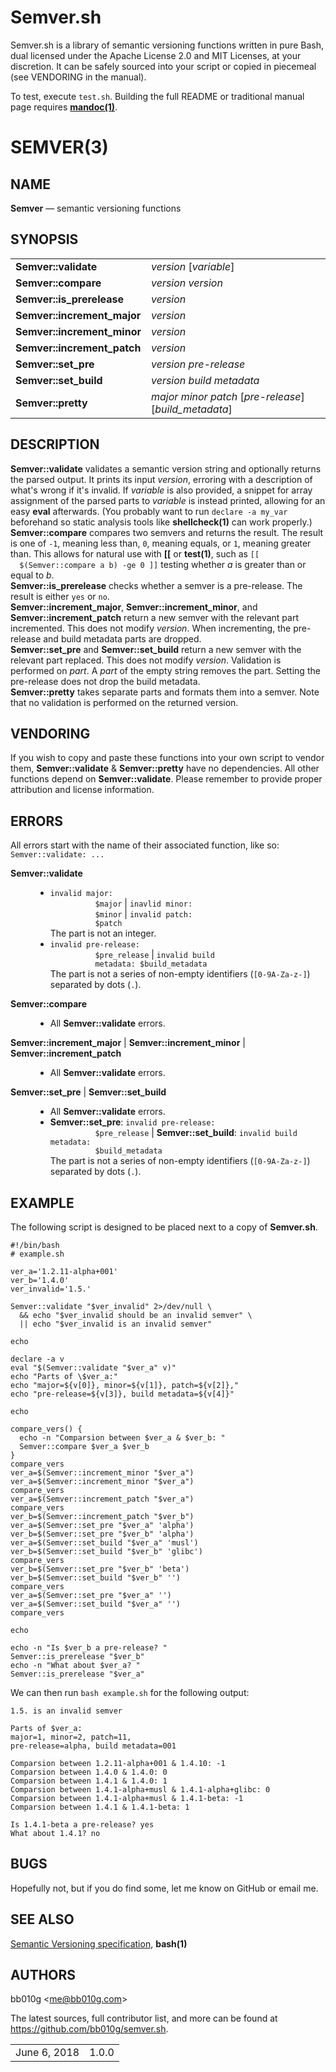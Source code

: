 # Semver.sh

Semver.sh is a library of semantic versioning functions written in pure Bash,
dual licensed under the Apache License 2.0 and MIT Licenses, at your discretion.
It can be safely sourced into your script or copied in piecemeal (see VENDORING
in the manual).

To test, execute `test.sh`. Building the full README or traditional manual page
requires [**mandoc(1)**](http://mandoc.bsd.lv/).

# SEMVER(3)


<div class="manual-text">
<h2 class="Sh" id="NAME" title="Sh">NAME</h2>
<b class="Nm" title="Nm">Semver</b> &mdash;
  <span class="Nd" title="Nd">semantic versioning functions</span>
<h2 class="Sh" id="SYNOPSIS" title="Sh">SYNOPSIS</h2>
<table class="Nm">
  <tr>
    <td><b class="Nm" title="Nm">Semver::validate</b></td>
    <td><var class="Ar" title="Ar">version</var>
      [<span class="Op"><var class="Ar" title="Ar">variable</var></span>]</td>
  </tr>

  <tr>
    <td><b class="Nm" title="Nm">Semver::compare</b></td>
    <td><var class="Ar" title="Ar">version</var>
      <var class="Ar" title="Ar">version</var></td>
  </tr>

  <tr>
    <td><b class="Nm" title="Nm">Semver::is_prerelease</b></td>
    <td><var class="Ar" title="Ar">version</var></td>
  </tr>

  <tr>
    <td><b class="Nm" title="Nm">Semver::increment_major</b></td>
    <td><var class="Ar" title="Ar">version</var></td>
  </tr>

  <tr>
    <td><b class="Nm" title="Nm">Semver::increment_minor</b></td>
    <td><var class="Ar" title="Ar">version</var></td>
  </tr>

  <tr>
    <td><b class="Nm" title="Nm">Semver::increment_patch</b></td>
    <td><var class="Ar" title="Ar">version</var></td>
  </tr>

  <tr>
    <td><b class="Nm" title="Nm">Semver::set_pre</b></td>
    <td><var class="Ar" title="Ar">version</var>
      <var class="Ar" title="Ar">pre-release</var></td>
  </tr>

  <tr>
    <td><b class="Nm" title="Nm">Semver::set_build</b></td>
    <td><var class="Ar" title="Ar">version</var>
      <var class="Ar" title="Ar">build metadata</var></td>
  </tr>

  <tr>
    <td><b class="Nm" title="Nm">Semver::pretty</b></td>
    <td><var class="Ar" title="Ar">major</var>
      <var class="Ar" title="Ar">minor</var>
      <var class="Ar" title="Ar">patch</var>
      [<span class="Op"><var class="Ar" title="Ar">pre-release</var></span>]
      [<span class="Op"><var class="Ar" title="Ar">build_metadata</var></span>]</td>
  </tr>
</table><h2 class="Sh" id="DESCRIPTION" title="Sh">DESCRIPTION</h2>
<b class="Nm" title="Nm">Semver::validate</b> validates a semantic version
  string and optionally returns the parsed output. It prints its input
  <var class="Ar" title="Ar">version</var>, erroring with a description of
  what&#39;s wrong if it&#39;s invalid. If <var class="Ar" title="Ar">variable</var> is
  also provided, a snippet for array assignment of the parsed parts to
  <var class="Ar" title="Ar">variable</var> is instead printed, allowing for an
  easy <b class="Nm" title="Nm">eval</b> afterwards. (You probably want to run
  <code class="Li">declare -a my_var</code> beforehand so static
  analysis tools like <b class="Xr" title="Xr">shellcheck(1)</b> can work
  properly.)
<div class="Pp"></div>
<b class="Nm" title="Nm">Semver::compare</b> compares two semvers and returns
  the result. The result is one of <code class="Li">-1</code>,
  meaning less than, <code class="Li">0</code>, meaning equals,
  or <code class="Li">1</code>, meaning greater than. This
  allows for natural use with <b class="Nm" title="Nm">[[</b> or
  <b class="Xr" title="Xr">test(1)</b>, such as <code class="Li">[[
  $(Semver::compare a b) -ge 0 ]]</code> testing whether
  <var class="Ar" title="Ar">a</var> is greater than or equal to
  <var class="Ar" title="Ar">b</var>.
<div class="Pp"></div>
<b class="Nm" title="Nm">Semver::is_prerelease</b> checks whether a semver is a
  pre-release. The result is either <code class="Li">yes</code>
  or <code class="Li">no</code>.
<div class="Pp"></div>
<b class="Nm" title="Nm">Semver::increment_major</b>,
  <b class="Nm" title="Nm">Semver::increment_minor</b>, and
  <b class="Nm" title="Nm">Semver::increment_patch</b> return a new semver with
  the relevant part incremented. This does not modify
  <var class="Ar" title="Ar">version</var>. When incrementing, the pre-release
  and build metadata parts are dropped.
<div class="Pp"></div>
<b class="Nm" title="Nm">Semver::set_pre</b> and
  <b class="Nm" title="Nm">Semver::set_build</b> return a new semver with the
  relevant part replaced. This does not modify
  <var class="Ar" title="Ar">version</var>. Validation is performed on
  <var class="Ar" title="Ar">part</var>. A <var class="Ar" title="Ar">part</var>
  of the empty string removes the part. Setting the pre-release does not drop
  the build metadata.
<div class="Pp"></div>
<b class="Nm" title="Nm">Semver::pretty</b> takes separate parts and formats
  them into a semver. Note that no validation is performed on the returned
  version.
<h2 class="Sh" id="VENDORING" title="Sh">VENDORING</h2>
If you wish to copy and paste these functions into your own script to vendor
  them, <b class="Nm" title="Nm">Semver::validate</b> &amp;
  <b class="Nm" title="Nm">Semver::pretty</b> have no dependencies. All other
  functions depend on <b class="Nm" title="Nm">Semver::validate</b>. Please
  remember to provide proper attribution and license information.
<h2 class="Sh" id="ERRORS" title="Sh">ERRORS</h2>
All errors start with the name of their associated function, like so:
<div class="D1"><code class="Li">Semver::validate: ...</code></div>
<dl class="Bl-tag">
  <dt class="It-tag"><b class="Nm" title="Nm">Semver::validate</b></dt>
  <dd class="It-tag">
    <ul class="Bl-bullet">
      <li class="It-bullet"><code class="Li">invalid major:
          $major</code> | <code class="Li">inavlid minor:
          $minor</code> | <code class="Li">invalid patch:
          $patch</code>
        <div class="Pp"></div>
        The part is not an integer.</li>
      <li class="It-bullet"><code class="Li">invalid pre-release:
          $pre_release</code> | <code class="Li">invalid build
          metadata: $build_metadata</code>
        <div class="Pp"></div>
        The part is not a series of non-empty identifiers
          (<code class="Li">[0-9A-Za-z-]</code>) separated by
          dots (<code class="Li">.</code>).</li>
    </ul>
  </dd>
  <dt class="It-tag"><b class="Nm" title="Nm">Semver::compare</b></dt>
  <dd class="It-tag">
    <ul class="Bl-bullet">
      <li class="It-bullet">All <b class="Nm" title="Nm">Semver::validate</b>
          errors.</li>
    </ul>
  </dd>
  <dt class="It-tag"><b class="Nm" title="Nm">Semver::increment_major</b> |
    <b class="Nm" title="Nm">Semver::increment_minor</b> |
    <b class="Nm" title="Nm">Semver::increment_patch</b></dt>
  <dd class="It-tag">
    <ul class="Bl-bullet">
      <li class="It-bullet">All <b class="Nm" title="Nm">Semver::validate</b>
          errors.</li>
    </ul>
  </dd>
  <dt class="It-tag"><b class="Nm" title="Nm">Semver::set_pre</b> |
    <b class="Nm" title="Nm">Semver::set_build</b></dt>
  <dd class="It-tag">
    <ul class="Bl-bullet">
      <li class="It-bullet">All <b class="Nm" title="Nm">Semver::validate</b>
          errors.</li>
      <li class="It-bullet"><b class="Nm" title="Nm">Semver::set_pre</b>:
          <code class="Li">invalid pre-release:
          $pre_release</code> |
          <b class="Nm" title="Nm">Semver::set_build</b>:
          <code class="Li">invalid build metadata:
          $build_metadata</code>
        <div class="Pp"></div>
        The part is not a series of non-empty identifiers
          (<code class="Li">[0-9A-Za-z-]</code>) separated by
          dots (<code class="Li">.</code>).</li>
    </ul>
  </dd>
</dl>
<h2 class="Sh" id="EXAMPLE" title="Sh">EXAMPLE</h2>
The following script is designed to be placed next to a copy of
  <b class="Nm" title="Nm">Semver.sh</b>.
<div class="Pp"></div>

```
#!/bin/bash 
# example.sh 
 
ver_a='1.2.11-alpha+001' 
ver_b='1.4.0' 
ver_invalid='1.5.' 
 
Semver::validate "$ver_invalid" 2>/dev/null \ 
  && echo "$ver_invalid should be an invalid semver" \ 
  || echo "$ver_invalid is an invalid semver" 
 
echo 
 
declare -a v 
eval "$(Semver::validate "$ver_a" v)" 
echo "Parts of \$ver_a:" 
echo "major=${v[0]}, minor=${v[1]}, patch=${v[2]}," 
echo "pre-release=${v[3]}, build metadata=${v[4]}" 
 
echo 
 
compare_vers() { 
  echo -n "Comparsion between $ver_a & $ver_b: " 
  Semver::compare $ver_a $ver_b 
} 
compare_vers 
ver_a=$(Semver::increment_minor "$ver_a") 
ver_a=$(Semver::increment_minor "$ver_a") 
compare_vers 
ver_a=$(Semver::increment_patch "$ver_a") 
compare_vers 
ver_b=$(Semver::increment_patch "$ver_b") 
ver_a=$(Semver::set_pre "$ver_a" 'alpha') 
ver_b=$(Semver::set_pre "$ver_b" 'alpha') 
ver_a=$(Semver::set_build "$ver_a" 'musl') 
ver_b=$(Semver::set_build "$ver_b" 'glibc') 
compare_vers 
ver_b=$(Semver::set_pre "$ver_b" 'beta') 
ver_b=$(Semver::set_build "$ver_b" '') 
compare_vers 
ver_a=$(Semver::set_pre "$ver_a" '') 
ver_a=$(Semver::set_build "$ver_a" '') 
compare_vers 
 
echo 
 
echo -n "Is $ver_b a pre-release? " 
Semver::is_prerelease "$ver_b" 
echo -n "What about $ver_a? " 
Semver::is_prerelease "$ver_a"
```

<div class="Pp"></div>
We can then run <code class="Li">bash example.sh</code> for the
  following output:
<div class="Pp"></div>

```
1.5. is an invalid semver 
 
Parts of $ver_a: 
major=1, minor=2, patch=11, 
pre-release=alpha, build metadata=001 
 
Comparsion between 1.2.11-alpha+001 & 1.4.10: -1 
Comparsion between 1.4.0 & 1.4.0: 0 
Comparsion between 1.4.1 & 1.4.0: 1 
Comparsion between 1.4.1-alpha+musl & 1.4.1-alpha+glibc: 0 
Comparsion between 1.4.1-alpha+musl & 1.4.1-beta: -1 
Comparsion between 1.4.1 & 1.4.1-beta: 1 
 
Is 1.4.1-beta a pre-release? yes 
What about 1.4.1? no
```

<h2 class="Sh" id="BUGS" title="Sh">BUGS</h2>
Hopefully not, but if you do find some, let me know on GitHub or email me.
<h2 class="Sh" id="SEE_ALSO" title="Sh">SEE
  ALSO</h2>
<a class="Lk" href="https://semver.org/" title="Lk">Semantic Versioning
  specification</a>, <b class="Xr" title="Xr">bash(1)</b>
<h2 class="Sh" id="AUTHORS" title="Sh">AUTHORS</h2>
<span class="An" title="An">bb010g</span>
  &lt;<a class="Mt" href="mailto:me@bb010g.com" title="Mt">me@bb010g.com</a>&gt;
<div style="height: 1.00em;">&nbsp;</div>
The latest sources, full contributor list, and more can be found at
  <a class="Lk" href="https://github.com/bb010g/semver.sh" title="Lk">https://github.com/bb010g/semver.sh</a>.</div>
<table class="foot">
  <tr>
    <td class="foot-date">June 6, 2018</td>
    <td class="foot-os">1.0.0</td>
  </tr>
</table>
